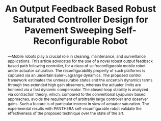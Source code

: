 ---
layout: project-page-new
title: "An Output Feedback Based Robust Saturated Controller Design for Pavement Sweeping
Self-Reconfigurable Robot"
authors:
  - name: Madan Mohan Rayguru
    sup: 1
  - name: Rajesh Elara Mohan
    sup: 1
  - name: Rizuwana Parween
    sup: 1
  - name: Lim Yi
    sup: 1
  - name: Anh Vu Le
    sup: 2
  - name: Spandan Roy
    sup: 3
affiliations:
  - name: University of Technology and Design, Singapore
    link: #
    sup: 1
  - name: Ton Duc Thang University, Ho Chi Minh City, Vietnam
    link: #
    sup: 2
  - name: IIIT Hyderabad, India
    link: https://robotics.iiit.ac.in
    sup: 3
permalink: publications/2021/Rayguru_An-Output-Feedback
abstract: "—Mobile robots play a crucial role in cleaning, maintenance, and surveillance applications. This article advocates for the use of a novel robust output feedback based path following controller, for a class of selfreconfigurable mobile robot under actuator saturation. The
reconfigurability property of such platforms is captured via an uncertain Euler–Lagrange dynamics. The proposed control framework estimates the unmeasurable states and the uncertain dynamics terms through two extended high gain observers, whereas the actuator limits are honored via a fast dynamic compensator. The closed-loop stability is analyzed via contraction theory, which, compared to
the conventional Lyapunov based approaches, avoids the requirement of arbitrarily large controller and observer gains. Such a feature is of particular interest in view of actuator saturation. The experimental results with PANTHERA self-reconfigurable robot validate the effectiveness of the proposed technique over the state of the art."
paper: https://ieeexplore.ieee.org/stamp/stamp.jsp?tp=&arnumber=9369849
# iframe: https://www.youtube.com/embed/jhjskX4FQwA

---